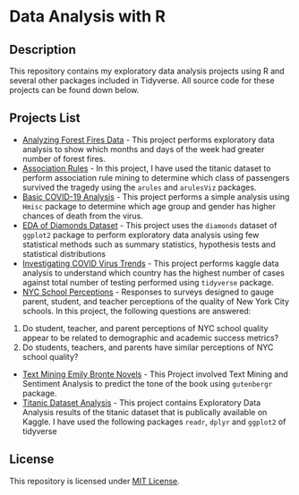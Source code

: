 # Data Analysis with R
## Description
This repository contains my exploratory data analysis projects using R and several other packages included in Tidyverse. All source code for these projects can be found down below.

## Projects List
- [Analyzing Forest Fires Data](https://github.com/namithadeshpande/Data-Analysis-with-R/blob/master/Analyzing-Forest-Fire-Data.Rmd) - This project performs exploratory data analysis to show which months and days of the week had greater number of forest fires. 
- [Association Rules](https://github.com/namithadeshpande/Data-Analysis-with-R/blob/master/Association_Rules.Rmd) - In this project, I have used the titanic dataset to perform association rule mining to determine which class of passengers survived the tragedy using the `arules` and `arulesViz` packages.
- [Basic COVID-19 Analysis](https://github.com/namithadeshpande/Data-Analysis-with-R/blob/master/Basic_COVID_Analysis.Rmd) - This project performs a simple analysis using `Hmisc` package to determine which age group and gender has higher chances of death from the virus.
- [EDA of Diamonds Dataset](https://github.com/namithadeshpande/Data-Analysis-with-R/blob/master/Diamonds_Data_EDA.Rmd) - This project uses the `diamonds` dataset of `ggplot2` package to perform exploratory data analysis using few statistical methods such as summary statistics, hypothesis tests and statistical distributions
- [Investigating COVID Virus Trends](https://github.com/namithadeshpande/Data-Analysis-with-R/blob/master/Investigating-COVID-Virus-Trends.Rmd) - This project performs kaggle data analysis to understand which country has the highest number of cases against total number of testing performed using `tidyverse` package. 
- [NYC School Perceptions](https://github.com/namithadeshpande/Data-Analysis-with-R/blob/master/NYC_School_Survey_Data.Rmd) - Responses to surveys designed to gauge parent, student, and teacher perceptions of the quality of New York City schools.  In this project, the following questions are answered: 
1. Do student, teacher, and parent perceptions of NYC school quality appear to be related to demographic and academic success metrics? 
2.  Do students, teachers, and parents have similar perceptions of NYC school quality?
- [Text Mining Emily Bronte Novels](https://github.com/namithadeshpande/Data-Analysis-with-R/blob/master/Emily_bronte.R) - This Project involved Text Mining and Sentiment Analysis to predict the tone of the book using `gutenbergr` package. 
- [Titanic Dataset Analysis](https://github.com/namithadeshpande/Data-Analysis-with-R/blob/master/Titanic_data_analysis.Rmd) - This project contains Exploratory Data Analysis results of the titanic dataset that is publically available on Kaggle. I have used the following packages `readr`, `dplyr` and `ggplot2` of tidyverse

## License
This repository is licensed under [MIT License](https://github.com/namithadeshpande/Data-Analysis-with-R/blob/master/LICENSE). 
